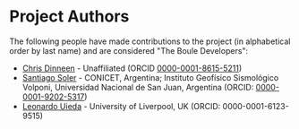 # Project Authors

The following people have made contributions to the project (in alphabetical
order by last name) and are considered "The Boule Developers":

* [Chris Dinneen](https://github.com/dabiged) - Unaffiliated (ORCID [0000-0001-8615-5211](https://orcid.org/0000-0001-8615-5211))
* [Santiago Soler](https://github.com/santisoler) - CONICET, Argentina; Instituto Geofísico Sismológico Volponi, Universidad Nacional de San Juan, Argentina (ORCID: [0000-0001-9202-5317](https://www.orcid.org/0000-0001-9202-5317))
* [Leonardo Uieda](https://github.com/leouieda) - University of Liverpool, UK (ORCID: 0000-0001-6123-9515)


